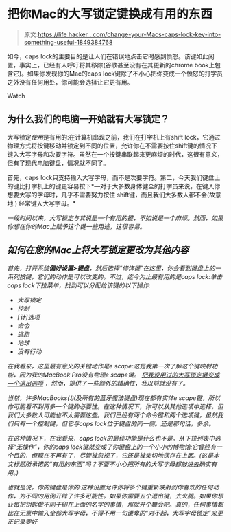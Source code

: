 # 把你Mac的大写锁定键换成有用的东西

> 原文:[https://life hacker . com/change-your-Macs-caps-lock-key-into-something-useful-1849384768](https://lifehacker.com/change-your-macs-caps-lock-key-into-something-useful-1849384768)

如今，caps lock的主要目的是让人们在错误地点击它时感到愤怒。该键如此闲置，事实上，已经有人呼吁将其移除(谷歌甚至没有在其更新的chrome book上包含它)。如果你发现你的Mac的caps lock键除了不小心把你变成一个愤怒的打字员之外没有任何用处，你可能会选择让它更有用。

Watch

## 为什么我们的电脑一开始就有大写锁定？

大写锁定*使用*是有用的:在计算机出现之前，我们在打字机上有shift lock，它通过物理方式将按键移动并锁定到不同的位置，允许你在不需要按住shift键的情况下键入大写字母和次要字符。虽然在一个按键串联起来更麻烦的时代，这很有意义，但有了现代电脑键盘，情况就不同了。

首先，caps lock只支持输入大写字母，而不是次要字符。第二，今天我们键盘上的键比打字机上的键更容易按下*—对于大多数身体健全的打字员来说，在键入你想要大写的字母时，几乎不需要努力按住 shift键，而且我们大多数人都不会(故意地 ) 经常键入大写字母。*

*一段时间以来，大写锁定与其说是一个有用的键，不如说是一个麻烦。然而，如果你想在你的Mac上赋予这个键一些用途，这很容易。*

## *如何在您的Mac上将大写锁定更改为其他内容*

*首先，打开系统**偏好设置>键盘**，然后选择“修饰键”在这里，你会看到键盘上的一系列按键，它们的动作是可以改变的。不过，迄今为止最有用的是caps lock:单击caps lock下拉菜单，找到可以分配给该键的以下操作:*

*   *大写锁定*
*   *控制*
*   *[计]选项*
*   *命令*
*   *逃跑*
*   *地球*
*   *没有行动*

*在我看来，这里最有意义的关键动作是e scape:这是我第一次了解这个键映射功能，因为我的MacBook Pro没有物理e scape键。 [把我没用过的大写锁定键变成一个退出选项](https://lifehacker.com/14-ways-you-should-be-using-your-macbook-pros-touch-bar-1847541545/slides/10) ，然而，提供了一些额外的精确性，我以前就没有了。*

*当然，许多MacBooks(以及所有的蓝牙魔法键盘)现在都有实体e scape键，所以你可能看不到再多一个键的必要性。在这种情况下，你可以从其他选项中选择，但我们大多数人可能也不太需要这些。我们已经有两个命令键和两个选项键，虽然我们只有一个控制键，但它与caps lock位于键盘的同一侧。还是那句话，多余。*

*在这种情况下，在我看来，caps lock的最佳功能是什么也不是。从下拉列表中选择“无操作”，你的caps lock键就变成了你键盘上的一个小小的博物馆:它曾经有一个目的，但现在不再有了，尽管被忽视了，它还是被亲切地保存在上面。(这是本文标题所承诺的“有用的东西”吗？不要不小心把所有的大写字母都敲进去确实有用。)*

*也就是说，你的键盘是你的:这种设置允许你将多个键重新映射到你喜欢的任何动作，为不同的用例开辟了许多可能性。如果你需要五个退出键，去火腿。如果你想让每把钥匙做不同于印在上面的名字的事情，那就开个舞会吧。真的，任何事情都比在无意中输入全部大写字母，不得不用一句谦卑的“对不起，大写字母锁定”来更正记录要好*
